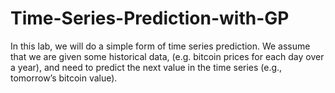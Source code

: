 # Time-Series-Prediction-with-GP
In this lab, we will do a simple form of time series prediction. We assume that we are given some historical data, (e.g. bitcoin prices for each day over a year), and need to predict the next value in the time series (e.g., tomorrow’s bitcoin value).
